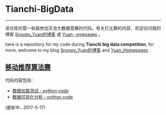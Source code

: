 # Tianchi-BigData #
-----

该仓库托管一些我参加天池大数据竞赛的代码。有关打比赛的内容，欢迎访问我的博客 [Snoopy_Yuan的博客](http://blog.csdn.net/snoopy_yuan) 或 [Yuan- omepages](https://py131.github.io/) 。

here is a repository for my code during **Tianchi big data competition**, for more, welcome to my blog [Snoopy_Yuan的博客](http://blog.csdn.net/snoopy_yuan) and [Yuan_Homepages](https://py131.github.io/) .

## [移动推荐算法赛](https://tianchi.aliyun.com/getStart/introduction.htm?spm=5176.100066.333.1.jRXOx1&raceId=231522) ##

代码内容包括：

 - [数据加载测试 - python code](./Mobile_Recommendation/time_test_of_data_loading.py)
 - [数据可视化分析 - python code](./Mobile_Recommendation/data_analysis.py)

(更新中...2017-5-17)